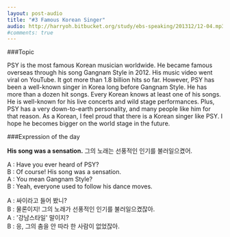 ```yaml
---
layout: post-audio
title: "#3 Famous Korean Singer"
audio: http://harryoh.bitbucket.org/study/ebs-speaking/201312/12-04.mp3
#comments: true
---
```


###Topic

PSY is the most famous Korean musician worldwide. He became famous overseas through his song Gangnam Style in 2012. His music video went viral on YouTube. It got more than 1.8 billion hits so far. However, PSY has been a well-known singer in Korea long before Gangnam Style. He has more than a dozen hit songs. Every Korean knows at least one of his songs. He is well-known for his live concerts and wild stage performances. Plus, PSY has a very down-to-earth personality, and many people like him for that reason. As a Korean, I feel proud that there is a Korean singer like PSY. I hope he becomes bigger on the world stage in the future. 


###Expression‍ of the day

**His song was a sensation.** 그의 노래는 선풍적인 인기를 불러일으켰어. 

A : Have you ever heard of PSY?  
B : Of course! His song was a sensation.  
A : You mean Gangnam Style?  
B : Yeah, everyone used to follow his dance moves.  


A : 싸이라고 들어 봤니?  
B : 물론이지! 그의 노래가 선풍적인 인기를 불러일으켰잖아.  
A : '강남스타일' 말이지?  
B : 응, 그의 춤을 안 따라 한 사람이 없었잖아.  
